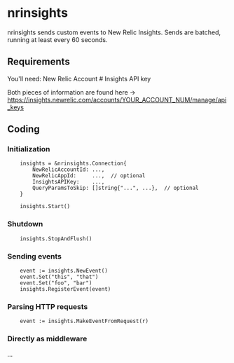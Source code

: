 # nrinsights

nrinsights sends custom events to New Relic Insights.  Sends are batched, running at least every 60 seconds.

## Requirements

You'll need:
	New Relic Account #
	Insights API key

Both pieces of information are found here -> https://insights.newrelic.com/accounts/YOUR_ACCOUNT_NUM/manage/api_keys

## Coding

### Initialization

```
    insights = &nrinsights.Connection{
        NewRelicAccountId: ...,
        NewRelicAppId:     ...,  // optional
        InsightsAPIKey:    ...,
        QueryParamsToSkip: []string{"...", ...},  // optional
    }

    insights.Start()
```

### Shutdown

```
    insights.StopAndFlush()
```

### Sending events

```
    event := insights.NewEvent()
    event.Set("this", "that")
    event.Set("foo", "bar")
    insights.RegisterEvent(event)
```

### Parsing HTTP requests

```
    event := insights.MakeEventFromRequest(r)
```

### Directly as middleware

...

